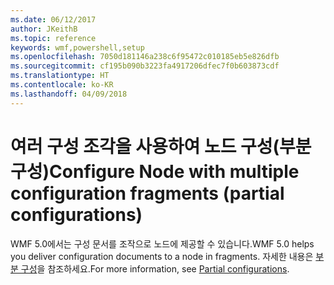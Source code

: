 ```yaml
---
ms.date: 06/12/2017
author: JKeithB
ms.topic: reference
keywords: wmf,powershell,setup
ms.openlocfilehash: 7050d181146a238c6f95472c010185eb5e826dfb
ms.sourcegitcommit: cf195b090b3223fa4917206dfec7f0b603873cdf
ms.translationtype: HT
ms.contentlocale: ko-KR
ms.lasthandoff: 04/09/2018
---
```

# <a name="configure-node-with-multiple-configuration-fragments-partial-configurations"></a><span data-ttu-id="1601e-102">여러 구성 조각을 사용하여 노드 구성(부분 구성)</span><span class="sxs-lookup"><span data-stu-id="1601e-102">Configure Node with multiple configuration fragments (partial configurations)</span></span>

<span data-ttu-id="1601e-103">WMF 5.0에서는 구성 문서를 조작으로 노드에 제공할 수 있습니다.</span><span class="sxs-lookup"><span data-stu-id="1601e-103">WMF 5.0 helps you deliver configuration documents to a node in fragments.</span></span> <span data-ttu-id="1601e-104">자세한 내용은 [부분 구성](https://msdn.microsoft.com/powershell/dsc/partialconfigs)을 참조하세요.</span><span class="sxs-lookup"><span data-stu-id="1601e-104">For more information, see [Partial configurations](https://msdn.microsoft.com/powershell/dsc/partialconfigs).</span></span>